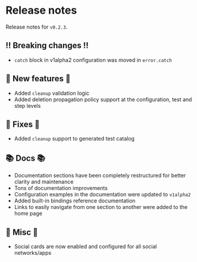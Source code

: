 # Release notes

Release notes for `v0.2.3`.

## ‼️ Breaking changes ‼️

- `catch` block in v1alpha2 configuration was moved in `error.catch`

## 💫 New features 💫

- Added `cleanup` validation logic
- Added deletion propagation policy support at the configuration, test and step levels

## 🔧 Fixes 🔧

- Added `cleanup` support to generated test catalog

## 📚 Docs 📚

- Documentation sections have been completely restructured for better clarity and maintenance
- Tons of documentation improvements
- Configuration examples in the documentation were updated to `v1alpha2`
- Added built-in bindings reference documentation
- Links to easily navigate from one section to another were added to the home page

## 🎸 Misc 🎸

- Social cards are now enabled and configured for all social networks/apps
